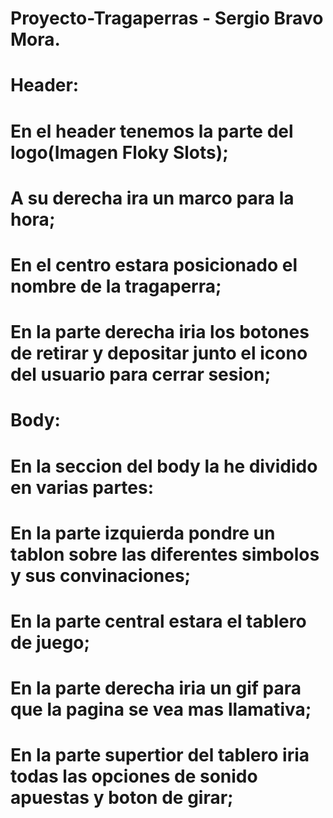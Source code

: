 # Proyecto-Tragaperras - Sergio Bravo Mora.

# Header: 
# En el header tenemos la parte del logo(Imagen Floky Slots);
# A su derecha ira un marco para la hora;
# En el centro estara posicionado el nombre de la tragaperra;
# En la parte derecha iria los botones de retirar y depositar junto el icono del usuario para cerrar sesion;

# Body:
# En la seccion del body la he dividido en varias partes:
# En la parte izquierda pondre un tablon sobre las diferentes simbolos y sus convinaciones;
# En la parte central estara el tablero de juego;
# En la parte derecha iria un gif para que la pagina se vea mas llamativa;
# En la parte supertior del tablero iria todas las opciones de sonido apuestas y boton de girar;

